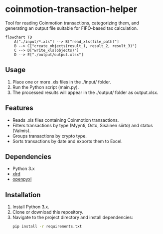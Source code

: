 # coinmotion-transaction-helper

Tool for reading Coinmotion transactions, categorizing them, and generating an output file suitable for FIFO-based tax calculation.
```mermaid
flowchart TD
    A["./input/*.xls"] --> B["read_xls(file_path)"]
    B --> C["create_objects(result_1, result_2, result_3)"]
    C --> D["write_xls(objects)"]
    D --> E["./output/output.xlsx"]
```

## Usage

1. Place one or more .xls files in the ./input/ folder.
2. Run the Python script (main.py).
3. The processed results will appear in the ./output/ folder as output.xlsx.

## Features

- Reads .xls files containing Coinmotion transactions.
- Filters transactions by type (Myynti, Osto, Sisäinen siirto) and status (Valmis).
- Groups transactions by crypto type.
- Sorts transactions by date and exports them to Excel.

## Dependencies

- Python 3.x
- [xlrd](https://pypi.org/project/xlrd/)
- [openpyxl](https://pypi.org/project/openpyxl/)

## Installation

1. Install Python 3.x.
2. Clone or download this repository.
3. Navigate to the project directory and install dependencies:
   ```sh
   pip install -r requirements.txt
   ```
